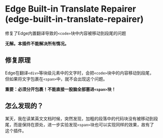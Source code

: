 # Edge Built-in Translate Repairer (edge-built-in-translate-repairer)

修复了Edge内置翻译导致的`<code>`块中内容被移动到段尾的问题

**无解。本插件不能解决所有情况。**

## 修复原理

Edge在翻译`<div>`等块级元素中的文字时，会把`<code>`块中的内容移动到段尾，但如果将文字包裹在`<span>`中，就不会出现这个问题。

**重要：必须分开包裹！不能直接一股脑全部塞进`<span>`块！**

## 怎么发现的？

某天，我在读某英文文档时候，突然发现，加粗的段落中的代码块没有被移动到段尾，而是保持在原处，进一步实验发现`<span>`块也可以实现同样的效果，故有了这个插件。
